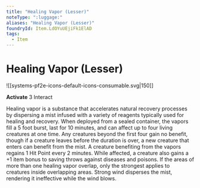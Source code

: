 ```yaml
---
title: "Healing Vapor (Lesser)"
noteType: ":luggage:"
aliases: "Healing Vapor (Lesser)"
foundryId: Item.LdOYuUEjiFk1ElAD
tags:
  - Item
---
```


# Healing Vapor (Lesser)
![[systems-pf2e-icons-default-icons-consumable.svg|150]]

**Activate** 3 Interact

Healing vapor is a substance that accelerates natural recovery processes by dispersing a mist infused with a variety of reagents typically used for healing and recovery. When deployed from a sealed container, the vapors fill a 5 foot burst, last for 10 minutes, and can affect up to four living creatures at one time. Any creatures beyond the first four gain no benefit, though if a creature leaves before the duration is over, a new creature that enters can benefit from the mist. A creature benefiting from the vapors regains 1 Hit Point every 2 minutes. While affected, a creature also gains a +1 item bonus to saving throws against diseases and poisons. If the areas of more than one healing vapor overlap, only the strongest applies to creatures inside overlapping areas. Strong wind disperses the mist, rendering it ineffective while the wind blows.
